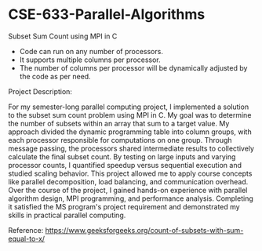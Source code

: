 # CSE-633-Parallel-Algorithms
Subset Sum Count using MPI in C

* Code can run on any number of processors.
* It supports multiple columns per processor.
* The number of columns per processor will be dynamically adjusted by the code as per need.

Project Description:

For my semester-long parallel computing project, I implemented a solution to the subset sum count problem using MPI in C. My goal was to determine the number of subsets within an array that sum to a target value. My approach divided the dynamic programming table into column groups, with each processor responsible for computations on one group. Through message passing, the processors shared intermediate results to collectively calculate the final subset count. By testing on large inputs and varying processor counts, I quantified speedup versus sequential execution and studied scaling behavior. This project allowed me to apply course concepts like parallel decomposition, load balancing, and communication overhead. Over the course of the project, I gained hands-on experience with parallel algorithm design, MPI programming, and performance analysis. Completing it satisfied the MS program's project requirement and demonstrated my skills in practical parallel computing.

Reference:
https://www.geeksforgeeks.org/count-of-subsets-with-sum-equal-to-x/
